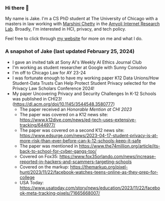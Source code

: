 ### Hi there 👋
My name is Jake. I'm a CS PhD student at The University of Chicago with a masters in law working with [Marshini Chetty](https://www.marshini.net/) in the [Amyoli Internet Research Lab](https://airlab.cs.uchicago.edu/). Broadly, I'm interested in HCI, privacy, and tech policy. 

Feel free to click through [my website](https://jakec007.github.io/) for more on me and what I do. 

### A snapshot of Jake (last updated February 25, 2024)
- I gave an invited talk at Sony AI's Weekly AI Ethics Journal Club 
- I'm working as student researcher at Google with Sunny Consolvo
- I'm off to Chicago Law for AY 23-24
- I was fortunate enough to have my working paper K12 Data Unions/How Student-Data Trusts Can Help Protect Student Privacy selected for the Privacy Law Scholars Conference 2024!
- My paper Uncovering Privacy and Security Challenges In K-12 Schools was published in CHI23! (https://dl.acm.org/doi/10.1145/3544548.3580777) 
     - The paper received an *Honorable Mention at CHI 2023*
     - The paper was covered on a K12 news site: https://www.k12dive.com/news/ed-tech-uses-extensive-tracking/644977/
     - The paper was covered on a second K12 news site:  https://www.edsurge.com/news/2023-04-17-student-privacy-is-at-more-risk-than-ever-before-can-k-12-schools-keep-it-safe
     - The paper was mentioned in https://www.the74million.org/article/its-back-to-school-for-cyber-gangs-too/
     - Covered on Fox35: https://www.fox35orlando.com/news/increase-reported-in-hackers-and-scammers-targeting-schools
     - Covered on the markup: https://themarkup.org/pixel-hunt/2023/11/22/facebook-watches-teens-online-as-they-prep-for-college
     - USA Today: https://www.usatoday.com/story/news/education/2023/11/22/facebook-meta-tracking-pixels/71665668007/

  

<!--
**JakeC007/JakeC007** is a ✨ _special_ ✨ repository because its `README.md` (this file) appears on your GitHub profile.

Here are some ideas to get you started:

- 🔭 I’m currently working on ...
- 🌱 I’m currently learning ...
- 👯 I’m looking to collaborate on ...
- 🤔 I’m looking for help with ...
- 💬 Ask me about ...
- 📫 How to reach me: ...
- 😄 Pronouns: ...
- ⚡ Fun fact: ...
-->

